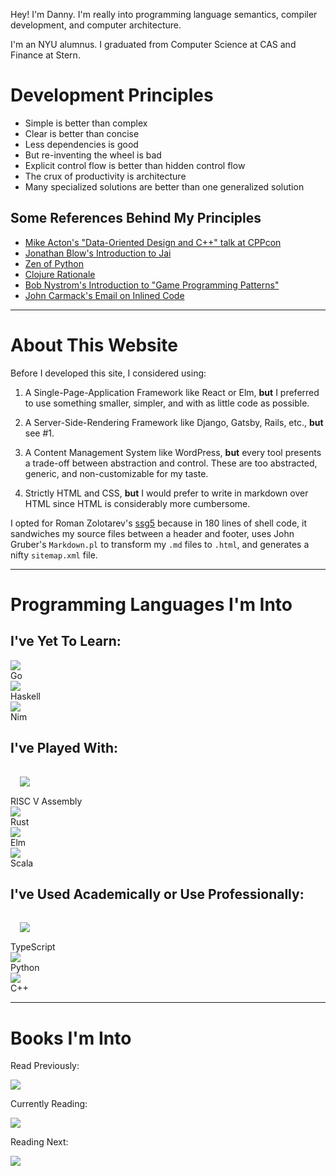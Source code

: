 Hey! I'm Danny. I'm really into programming language semantics, compiler
development, and computer architecture.

I'm an NYU alumnus. I graduated from Computer Science at CAS and Finance at
Stern.

# Development Principles

* Simple is better than complex
* Clear is better than concise
* Less dependencies is good
* But re-inventing the wheel is bad
* Explicit control flow is better than hidden control flow
* The crux of productivity is architecture
* Many specialized solutions are better than one generalized solution

## Some References Behind My Principles

* [Mike Acton's "Data-Oriented Design and C++" talk at CPPcon](https://youtu.be/rX0ItVEVjHc?t=122)
* [Jonathan Blow's Introduction to Jai](https://youtu.be/TH9VCN6UkyQ)
* [Zen of Python](https://www.python.org/dev/peps/pep-0020/)
* [Clojure Rationale](https://clojure.org/about/rationale)
* [Bob Nystrom's Introduction to "Game Programming Patterns"](https://gameprogrammingpatterns.com/architecture-performance-and-games.html#what-is-*good*-software-architecture)
* [John Carmack's Email on Inlined Code](http://number-none.com/blow/john_carmack_on_inlined_code.html)

<hr>

# About This Website
Before I developed this site, I considered using:

1. A Single-Page-Application Framework like React or Elm, **but** I preferred
to use something smaller, simpler, and with as little code as
possible.

2. A Server-Side-Rendering Framework like Django, Gatsby, Rails, etc., **but**
see #1.

3. A Content Management System like WordPress, **but** every tool presents a
trade-off between abstraction and control. These are too abstracted, generic,
and non-customizable for my taste.

4. Strictly HTML and CSS, **but** I would prefer to write in markdown over HTML
since HTML is considerably more cumbersome.

I opted for Roman Zolotarev's [ssg5](https://www.romanzolotarev.com/ssg.html)
because in 180 lines of shell code, it sandwiches my source files between a
header and footer, uses John Gruber's `Markdown.pl` to transform my `.md` files
to `.html`, and generates a nifty `sitemap.xml` file.

<hr>

# Programming Languages I'm Into
## I've Yet To Learn:

<div class="langContainer">
  <div class="lang">
      <div class="langImgWrap">
        <img src="img/golang.png"></img>
      </div>
      <div class="langTitle">Go</div>
  </div>
  <div class="lang">
      <div class="langImgWrap">
        <img src="img/haskell.svg"></img>
      </div>
      <div class="langTitle">Haskell</div>
  </div>
  <div class="lang">
      <div class="langImgWrap">
        <img src="img/nim.png"></img>
      </div>
      <div class="langTitle">Nim</div>
  </div>
  <span class="stretch"></span>
</div>

## I've Played With:

<div class="langContainer">
  <div class="lang">
      <div class="langImgWrap" style="padding:15px ;">
        <img src="img/riscv.png"></img>
      </div>
      <div class="langTitle">RISC V Assembly</div>
  </div>
  <div class="lang">
      <div class="langImgWrap">
        <img src="img/rust.png"></img>
      </div>
      <div class="langTitle">Rust</div>
  </div>
  <div class="lang">
      <div class="langImgWrap">
        <img src="img/elm.png"></img>
      </div>
      <div class="langTitle">Elm</div>
  </div>
  <div class="lang">
      <div class="langImgWrap">
        <img src="img/scala.png"></img>
      </div>
      <div class="langTitle">Scala</div>
  </div>
  <span class="stretch"></span>
</div>

## I've Used Academically or Use Professionally:

<div class="langContainer">
  <div class="lang">
      <div class="langImgWrap" style="padding:15px ;">
        <img src="img/ts.png"></img>
      </div>
      <div class="langTitle">TypeScript</div>
  </div>
  <div class="lang">
      <div class="langImgWrap">
        <img src="img/python.png"></img>
      </div>
      <div class="langTitle">Python</div>
  </div>
  <div class="lang">
      <div class="langImgWrap">
        <img src="img/cpp.png"></img>
      </div>
      <div class="langTitle">C++</div>
  </div>
  <span class="stretch"></span>
</div>

<hr>

# Books I'm Into

<div class="bookContainer">
  <div class="book">
    <p class="bookSection">Read Previously:</p>
    <div class="bookImgWrap">
      <img src="img/theascentofmoney.jpeg"></img>
    </div>
  </div>
  <div class="book">
    <p class="bookSection">Currently Reading:</p>
    <div class="bookImgWrap">
      <img src="img/houseofmorgan.jpg"></img>
    </div>
  </div>
  <div class="book">
    <p class="bookSection">Reading Next:</p>
    <div class="bookImgWrap">
      <img src="img/therighteousmind.jpg"></img>
    </div>
  </div>
  <span class="stretch"></span>
</div>
